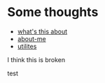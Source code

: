 # Some thoughts
* [what's this about](why.html)
* [about-me](about-me.html)
* [utilites](utilities.html)

I think this is broken



test
